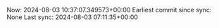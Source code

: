 Now: 2024-08-03 10:37:07.349573+00:00 Earliest commit since sync: None Last sync: 2024-08-03 07:11:35+00:00

